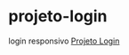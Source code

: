 # projeto-login
 login responsivo
<a href="https://abioliver.github.io/projeto-login/"> Projeto Login</a>
